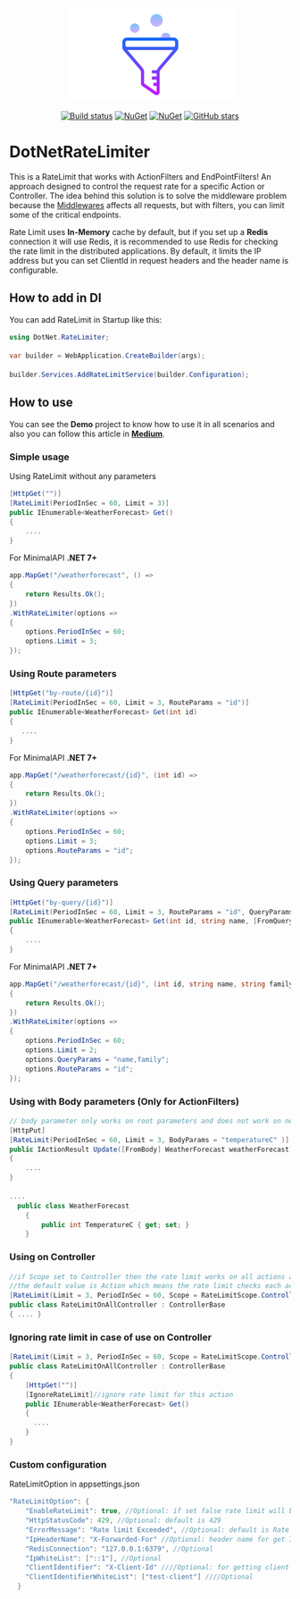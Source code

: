 <p align="center"><img src="rate-limit.webp" width="300"></p>

<div align="center">
	
[![Build status](https://ci.appveyor.com/api/projects/status/9i2u298skqni6s3g?svg=true)](https://ci.appveyor.com/project/SaeedEsmaeelinejad/dotnet-ratelimit)
[![NuGet](https://img.shields.io/nuget/v/DotNetRateLimiter.svg)](https://www.nuget.org/packages/DotNetRateLimiter/)
[![NuGet](https://img.shields.io/nuget/dt/DotNetRateLimiter.svg)](https://www.nuget.org/packages/DotNetRateLimiter/)
[![GitHub stars](https://img.shields.io/github/stars/SaeedEsmaeelinejad/DotNet.RateLimit.svg)](https://github.com/SaeedEsmaeelinejad/DotNet.RateLimit/stargazers)
</div>

# DotNetRateLimiter

This is a RateLimit that works with ActionFilters and EndPointFilters! An approach designed to control the request rate for a specific Action or Controller. The idea behind this solution is to solve the middleware problem because the [Middlewares](https://docs.microsoft.com/en-us/aspnet/core/fundamentals/middleware/?view=aspnetcore-6.0) affects all requests, but with filters, you can limit some of the critical endpoints.

Rate Limit uses **In-Memory** cache by default, but if you set up a **Redis** connection it will use Redis, it is recommended to use Redis for checking the rate limit in the distributed applications. By default, it limits the IP address but you can set ClientId in request headers and the header name is configurable.

## How to add in DI
You can add RateLimit in Startup like this:
```csharp
using DotNet.RateLimiter;

var builder = WebApplication.CreateBuilder(args);

builder.Services.AddRateLimitService(builder.Configuration);
```
## How to use
You can see the **Demo** project to know how to use it in all scenarios and also you can follow this article in [**Medium**](https://medium.com/@s.esmaeelinejad/net-6-ratelimit-with-actionfilters-918a1aacb5fa).
### Simple usage
Using RateLimit without any parameters
```csharp
[HttpGet("")]
[RateLimit(PeriodInSec = 60, Limit = 3)]
public IEnumerable<WeatherForecast> Get()
{
    ....
}
```
For MinimalAPI **.NET 7+**
```csharp
app.MapGet("/weatherforecast", () =>
{
    return Results.Ok();
})
.WithRateLimiter(options =>
{
    options.PeriodInSec = 60;
    options.Limit = 3;
});
```
### Using Route parameters
```csharp
[HttpGet("by-route/{id}")]
[RateLimit(PeriodInSec = 60, Limit = 3, RouteParams = "id")]
public IEnumerable<WeatherForecast> Get(int id)
{
   ....
}
```
For MinimalAPI **.NET 7+**
```csharp
app.MapGet("/weatherforecast/{id}", (int id) =>
{
    return Results.Ok();
})
.WithRateLimiter(options =>
{
    options.PeriodInSec = 60;
    options.Limit = 3;
    options.RouteParams = "id";
});
```
### Using Query parameters
```csharp
[HttpGet("by-query/{id}")]
[RateLimit(PeriodInSec = 60, Limit = 3, RouteParams = "id", QueryParams = "name,family")]
public IEnumerable<WeatherForecast> Get(int id, string name, [FromQuery] List<string> family)
{
    ....
}
```
For MinimalAPI **.NET 7+**
```csharp
app.MapGet("/weatherforecast/{id}", (int id, string name, string family) =>
{
    return Results.Ok();
})
.WithRateLimiter(options =>
{
    options.PeriodInSec = 60;
    options.Limit = 2;
    options.QueryParams = "name,family";
    options.RouteParams = "id";
});
```
### Using with Body parameters (Only for ActionFilters)
```csharp
// body parameter only works on root parameters and does not work on nested parameters.
[HttpPut]
[RateLimit(PeriodInSec = 60, Limit = 3, BodyParams = "temperatureC" )]
public IActionResult Update([FromBody] WeatherForecast weatherForecast)
{
	....
}

....
  public class WeatherForecast
    {
        public int TemperatureC { get; set; }
    }
```
### Using on Controller
```csharp
//if Scope set to Controller then the rate limit works on all actions and no matter which actions call
//the default value is Action which means the rate limit checks each action separately
[RateLimit(Limit = 3, PeriodInSec = 60, Scope = RateLimitScope.Controller)]
public class RateLimitOnAllController : ControllerBase
{ .... }
```
### Ignoring rate limit in case of use on Controller
```csharp
[RateLimit(Limit = 3, PeriodInSec = 60, Scope = RateLimitScope.Controller)]
public class RateLimitOnAllController : ControllerBase
{
    [HttpGet("")]
    [IgnoreRateLimit]//ignore rate limit for this action
    public IEnumerable<WeatherForecast> Get()
    {
      ....
    }
}
```
### Custom configuration
RateLimitOption in appsettings.json
```csharp
"RateLimitOption": {
    "EnableRateLimit": true, //Optional: if set false rate limit will be disabled, default is true
    "HttpStatusCode": 429, //Optional: default is 429
    "ErrorMessage": "Rate limit Exceeded", //Optional: default is Rate limit Exceeded
    "IpHeaderName": "X-Forwarded-For" //Optional: header name for get Ip address, default is X-Forwarded-For
    "RedisConnection": "127.0.0.1:6379", //Optional
    "IpWhiteList": ["::1"], //Optional
    "ClientIdentifier": "X-Client-Id" ////Optional: for getting client id from request header if this present the rate limit will not use IP for limit requests
    "ClientIdentifierWhiteList": ["test-client"] ////Optional
  }
```
